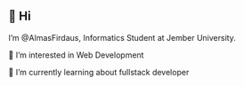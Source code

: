 <h2> 👋 Hi </h2>

I’m @AlmasFirdaus, Informatics Student at Jember University.

👀 I’m interested in Web Development

🌱 I’m currently learning about fullstack developer


<!---
AlmasFirdaus/AlmasFirdaus is a ✨ special ✨ repository because its `README.md` (this file) appears on your GitHub profile.
You can click the Preview link to take a look at your changes.
--->
